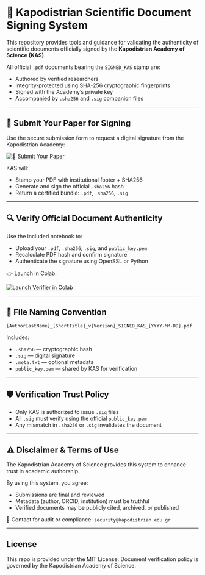 
# 📄 Kapodistrian Scientific Document Signing System

This repository provides tools and guidance for validating the authenticity of scientific documents officially signed by the **Kapodistrian Academy of Science (KAS)**.

All official `.pdf` documents bearing the `SIGNED_KAS` stamp are:
- Authored by verified researchers
- Integrity-protected using SHA-256 cryptographic fingerprints
- Signed with the Academy’s private key
- Accompanied by `.sha256` and `.sig` companion files

---

## 📝 Submit Your Paper for Signing

Use the secure submission form to request a digital signature from the Kapodistrian Academy:

[![📝 Submit Your Paper](https://img.shields.io/badge/%F0%9F%93%9D%20Submit%20Your%20Paper-KAS%20Secure%20Form-2AA198?style=for-the-badge&logo=googleforms&logoColor=white)](https://forms.gle/oLhKr2KA17NPhSvr9)

KAS will:
- Stamp your PDF with institutional footer + SHA256
- Generate and sign the official `.sha256` hash
- Return a certified bundle: `.pdf`, `.sha256`, `.sig`

---

## 🔍 Verify Official Document Authenticity

Use the included notebook to:
- Upload your `.pdf`, `.sha256`, `.sig`, and `public_key.pem`
- Recalculate PDF hash and confirm signature
- Authenticate the signature using OpenSSL or Python

👉 Launch in Colab:

[![Launch Verifier in Colab](https://colab.research.google.com/assets/colab-badge.svg)](https://colab.research.google.com/github/Galactic-Code-Developers/kas-pdf-auth-verifier/blob/main/KAS_Verifier_OpenSSL.ipynb)

---

## 📄 File Naming Convention

```
[AuthorLastName]_[ShortTitle]_v[Version]_SIGNED_KAS_[YYYY-MM-DD].pdf
```

Includes:
- `.sha256` — cryptographic hash
- `.sig` — digital signature
- `.meta.txt` — optional metadata
- `public_key.pem` — shared by KAS for verification

---

## 🛡 Verification Trust Policy

- Only KAS is authorized to issue `.sig` files
- All `.sig` must verify using the official `public_key.pem`
- Any mismatch in `.sha256` or `.sig` invalidates the document

---

## ⚠️ Disclaimer & Terms of Use

The Kapodistrian Academy of Science provides this system to enhance trust in academic authorship.

By using this system, you agree:
- Submissions are final and reviewed
- Metadata (author, ORCID, institution) must be truthful
- Verified documents may be publicly cited, archived, or published

🔐 Contact for audit or compliance: `security@kapodistrian.edu.gr`

---

## License

This repo is provided under the MIT License. Document verification policy is governed by the Kapodistrian Academy of Science.
